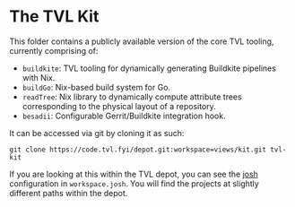 The TVL Kit
===========

This folder contains a publicly available version of the core TVL
tooling, currently comprising of:

* `buildkite`: TVL tooling for dynamically generating Buildkite
  pipelines with Nix.
* `buildGo`: Nix-based build system for Go.
* `readTree`: Nix library to dynamically compute attribute trees
  corresponding to the physical layout of a repository.
* `besadii`: Configurable Gerrit/Buildkite integration hook.

It can be accessed via git by cloning it as such:

    git clone https://code.tvl.fyi/depot.git:workspace=views/kit.git tvl-kit

If you are looking at this within the TVL depot, you can see the
[josh][] configuration in `workspace.josh`. You will find the projects
at slightly different paths within the depot.

[josh]: https://github.com/josh-project/josh/

